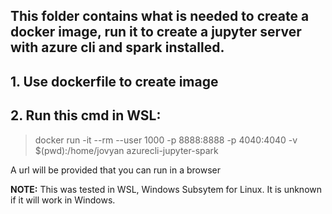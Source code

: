 ## This folder contains what is needed to create a docker image, run it to create a jupyter server with azure cli and spark installed.

## 1. Use dockerfile to create image

## 2. Run this cmd in WSL: 

> docker run -it --rm --user 1000 -p 8888:8888 -p 4040:4040 -v $(pwd):/home/jovyan azurecli-jupyter-spark

A url will be provided that you can run in a browser

**NOTE:** 
This was tested in WSL, Windows Subsytem for Linux. It is unknown if it will work in Windows.
